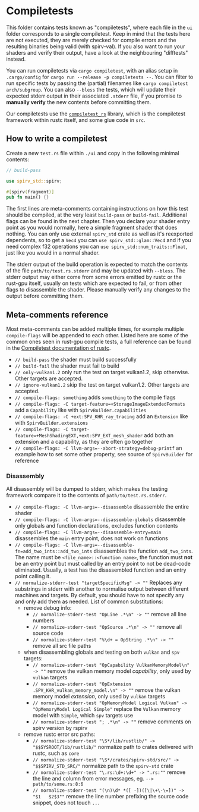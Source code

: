 # Compiletests

This folder contains tests known as "compiletests", where each file in the `ui` folder corresponds
to a single compiletest. Keep in mind that the tests here are not executed, they are merely checked
for compile errors and the resulting binaries being valid (with spirv-val). If you also want to run
your shaders and verify their output, have a look at the neighbouring "difftests" instead.

You can run compiletests via `cargo compiletest`, with an alias setup in `.cargo/config` for
`cargo run --release -p compiletests --`. You can filter to run specific tests by passing the
(partial) filenames like `cargo compiletest arch/subgroup`. You can also `--bless` the tests,
which will update their expected stderr output in their associated `.stderr` file, if you 
promise to **manually verify** the new contents before committing them. 

Our compiletests use the [`compiletest_rs`](https://github.com/Manishearth/compiletest-rs) library,
which is the compiletest framework within rustc itself, and some glue code in `src`.

## How to write a compiletest

Create a new `test.rs` file within `./ui` and copy in the following minimal contents:
```rust
// build-pass

use spirv_std::spirv;

#[spirv(fragment)]
pub fn main() {}
```

The first lines are meta-comments containing instructions on how this test should be compiled, at 
the very least `build-pass` or `build-fail`. Additional flags can be found in the next chapter. 
Then you declare your shader entry point as you would normally, here a simple fragment shader that
does nothing. You can only use external `spirv_std` crate as well as it's reexported dependents, so
to get a `Vec4` you can `use spirv_std::glam::Vec4` and if you need complex f32 operations you can 
`use spirv_std::num_traits::Float`, just like you would in a normal shader. 

The stderr output of the build operation is expected to match the contents of the file 
`path/to/test.rs.stderr` and may be updated with `--bless`. The stderr output may either come from
some errors emitted by rustc or the rust-gpu itself, usually on tests which are expected to fail, 
or from other flags to disassemble the shader. Please manually verify any changes to the output
before committing them.

## Meta-comments reference

Most meta-comments can be added multiple times, for example multiple `compile-flags` will be 
appended to each other. Listed here are some of the common ones seen in rust-gpu compile tests, a 
full reference can be found in the 
[Compiletest documentation of rustc](https://rustc-dev-guide.rust-lang.org/tests/ui.html#error-annotations).

* `// build-pass` the shader must build successfully
* `// build-fail` the shader must fail to build
* `// only-vulkan1.2` only run the test on target vulkan1.2, skip otherwise. Other targets are accepted. 
* `// ignore-vulkan1.2` skip the test on target vulkan1.2. Other targets are accepted.
* `// compile-flags: something` adds `something` to the compile flags 
* `// compile-flags: -C target-feature=+StorageImageExtendedFormats` add a `Capability` like with `SpirvBuilder.capabilities`
* `// compile-flags: -C +ext:SPV_KHR_ray_tracing` add an `Extension` like with `SpirvBuilder.extensions`
* `// compile-flags: -C target-feature=+MeshShadingEXT,+ext:SPV_EXT_mesh_shader` add both an extension and a capability, as they are often go together
* `// compile-flags: -C llvm-args=--abort-strategy=debug-printf` an example how to set some other property, see source of `SpirvBuilder` for reference

### Disassembly

All disassembly will be dumped to stderr, which makes the testing framework compare it to the 
contents of `path/to/test.rs.stderr`.

* `// compile-flags: -C llvm-args=--disassemble` disassemble the entire shader
* `// compile-flags: -C llvm-args=--disassemble-globals` disassemble only globals and function declarations, excludes function contents
* `// compile-flags: -C llvm-args=--disassemble-entry=main` disassembles the `main` entry point, does not work on functions
* `// compile-flags: -C llvm-args=--disassemble-fn=add_two_ints::add_two_ints` disassembles the 
  function `add_two_ints`. The name must be `<file_name>::<function_name>`, the function must 
  **not** be an entry point but must called by an entry point to not be dead-code eliminated.
  Usually, a test has the disassembled function and an entry point calling it.
* `// normalize-stderr-test "targetSpecificMsg" -> ""` Replaces any substrings in stderr with another to normalise output
  between different machines and targets. By default, you should have to not specify any and only add them as needed. 
  List of common substitutions:
  * remove debug info:
    * `// normalize-stderr-test "OpLine .*\n" -> ""` remove all line numbers
    * `// normalize-stderr-test "OpSource .*\n" -> ""` remove all source code
    * `// normalize-stderr-test "%\d+ = OpString .*\n" -> ""` remove all src file paths
  * when disassembling globals and testing on both `vulkan` and `spv` targets:
    * `// normalize-stderr-test "OpCapability VulkanMemoryModel\n" -> ""` remove the vulkan memory model *capability*, only used by `vulkan` targets
    * `// normalize-stderr-test "OpExtension .SPV_KHR_vulkan_memory_model.\n" -> ""` remove the vulkan memory model *extension*, only used by `vulkan` targets
    * `// normalize-stderr-test "OpMemoryModel Logical Vulkan" -> "OpMemoryModel Logical Simple"` replace the `Vulkan` memory model with `Simple`, which `spv` targets use
    * `// normalize-stderr-test "; .*\n" -> ""` remove comments on spirv version by rspirv
  * remove rustc error src paths:
    * `// normalize-stderr-test "\S*/lib/rustlib/" -> "$$SYSROOT/lib/rustlib/"` normalize path to crates delivered with rustc, such as `core`
    * `// normalize-stderr-test "\S*/crates/spirv-std/src/" -> "$$SPIRV_STD_SRC/"` normalize path to the `spirv-std` crate
    * `// normalize-stderr-test "\.rs:\d+:\d+" -> ".rs:""` remove the line and column from error messages, eg. `--> path/to/some.rs:8:6`
    * `// normalize-stderr-test "(\n)\d* *([ -])([\|\+\-\=])" -> "$1   $2$3""` remove the line number prefixing the source code snippet, does not touch `...`
